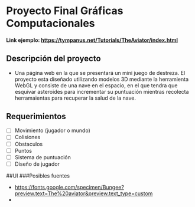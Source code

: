 # Proyecto Final Gráficas Computacionales
#### Link ejemplo: https://tympanus.net/Tutorials/TheAviator/index.html

## Descripción del proyecto

* Una página web en la que se presentará un mini juego de destreza. El proyecto esta diseñado utilizando modelos 3D mediante la herramienta WebGL y consiste de una nave en el espacio, en el que tendra que esquivar asteroides para incrementar su puntuación mientras recolecta herramaientas para recuperar la salud de la nave. 

## Requerimientos 
- [ ]	Movimiento (jugador o mundo)
- [ ]	Colisiones
  - [ ] Obstaculos
  - [ ]	Puntos
- [ ]	Sistema de puntuación
- [ ]	Diseño de jugador

##UI
###Posibles fuentes
* https://fonts.google.com/specimen/Bungee?preview.text=The%20aviator&preview.text_type=custom
* 

